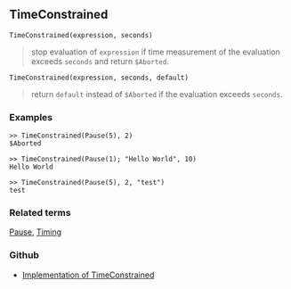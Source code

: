 ## TimeConstrained

```
TimeConstrained(expression, seconds)
```

> stop evaluation of `expression` if time measurement of the evaluation exceeds `seconds` and return `$Aborted`.
 
```
TimeConstrained(expression, seconds, default)
```

> return `default` instead of `$Aborted` if the evaluation exceeds `seconds`.

### Examples

```    
>> TimeConstrained(Pause(5), 2)
$Aborted

>> TimeConstrained(Pause(1); "Hello World", 10)
Hello World

>> TimeConstrained(Pause(5), 2, "test")
test
```

### Related terms 
[Pause](Pause.md), [Timing](Timing.md)
### Github
* [Implementation of TimeConstrained](https://github.com/axkr/symja_android_library/blob/master/symja_android_library/matheclipse-core/src/main/java/org/matheclipse/core/builtin/Programming.java#L2647) 
